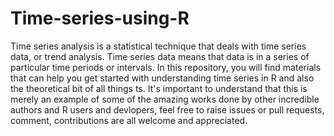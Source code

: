 # Time-series-using-R
Time series analysis is a statistical technique that deals with time series data, or trend analysis.
Time series data means that data is in a series of particular time periods or intervals. 
In this repository, you will find materials that can help you get started with understanding time series
in R and also the theoretical bit of all things ts.
 It's important to understand that this is merely an example 
 of some of the amazing works done by other incredible authors
 and R users and devlopers, feel free to raise issues or pull requests,
 comment, contributions are all welcome and appreciated. 
